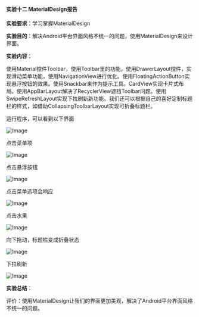 ####                                          实验十二 MaterialDesign报告

**实验要求**：学习掌握MaterialDesign

**实验目的**：解决Android平台界面风格不统一的问题，使用MaterialDesign来设计界面。

**实验内容**：

使用Material控件Toolbar，使用Toolbar里的功能。使用DrawerLayout控件，实现滑动菜单功能，使用NavigationView进行优化。使用FloatingActionButton实现悬浮按钮的效果。使用Snackbar来作为提示工具。CardView实现卡片式布局。使用AppBarLayout解决了RecyclerView遮挡Toolbar问题。使用SwipeRefreshLayout实现下拉刷新新功能。我们还可以根据自己的喜好定制标题栏的样式，如借助CollapsingToolbarLayout实现可折叠标题栏。

运行程序，可以看到以下界面

![Image](https://github.com/syhuang00/2018118152_Android/raw/master/%E5%AE%9E%E9%AA%8C%E5%8D%81%E4%BA%8C%20MaterialDesign/MaterialDesign%E7%9A%84%E5%AE%9E%E9%AA%8C%E6%88%AA%E5%9B%BE/lab12_01.png)

点击菜单项

![Image](https://github.com/syhuang00/2018118152_Android/raw/master/%E5%AE%9E%E9%AA%8C%E5%8D%81%E4%BA%8C%20MaterialDesign/MaterialDesign%E7%9A%84%E5%AE%9E%E9%AA%8C%E6%88%AA%E5%9B%BE/lab12_02.png)

点击悬浮按钮

![Image](https://github.com/syhuang00/2018118152_Android/raw/master/%E5%AE%9E%E9%AA%8C%E5%8D%81%E4%BA%8C%20MaterialDesign/MaterialDesign%E7%9A%84%E5%AE%9E%E9%AA%8C%E6%88%AA%E5%9B%BE/lab12_03.png)

点击菜单选项会响应

![Image](https://github.com/syhuang00/2018118152_Android/raw/master/%E5%AE%9E%E9%AA%8C%E5%8D%81%E4%BA%8C%20MaterialDesign/MaterialDesign%E7%9A%84%E5%AE%9E%E9%AA%8C%E6%88%AA%E5%9B%BE/lab12_04.png)

点击水果

![Image](https://github.com/syhuang00/2018118152_Android/raw/master/%E5%AE%9E%E9%AA%8C%E5%8D%81%E4%BA%8C%20MaterialDesign/MaterialDesign%E7%9A%84%E5%AE%9E%E9%AA%8C%E6%88%AA%E5%9B%BE/lab12_05.png)

向下拖动，标题栏变成折叠状态

![Image](https://github.com/syhuang00/2018118152_Android/raw/master/%E5%AE%9E%E9%AA%8C%E5%8D%81%E4%BA%8C%20MaterialDesign/MaterialDesign%E7%9A%84%E5%AE%9E%E9%AA%8C%E6%88%AA%E5%9B%BE/lab12_06.png)

下拉刷新

![Image](https://github.com/syhuang00/2018118152_Android/raw/master/%E5%AE%9E%E9%AA%8C%E5%8D%81%E4%BA%8C%20MaterialDesign/MaterialDesign%E7%9A%84%E5%AE%9E%E9%AA%8C%E6%88%AA%E5%9B%BE/lab12_07.png)

**实验总结**：

评价：使用MaterialDesign让我们的界面更加美观，解决了Android平台界面风格不统一的问题。

